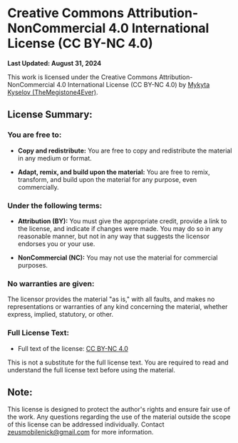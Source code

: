 # Creative Commons Attribution-NonCommercial 4.0 International License (CC BY-NC 4.0)

**Last Updated: August 31, 2024**

This work is licensed under the Creative Commons Attribution-NonCommercial 4.0 International License (CC BY-NC 4.0)
by [Mykyta Kyselov (TheMegistone4Ever)](https://github.com/TheMegistone4Ever).

## License Summary:

### You are free to:

- **Copy and redistribute:** You are free to copy and redistribute the material in any medium or format.

- **Adapt, remix, and build upon the material:** You are free to remix, transform, and build upon the material for any
  purpose, even commercially.

### Under the following terms:

- **Attribution (BY):** You must give the appropriate credit, provide a link to the license, and indicate if changes
  were made. You may do so in any reasonable manner, but not in any way that suggests the licensor endorses you or your
  use.

- **NonCommercial (NC):** You may not use the material for commercial purposes.

### No warranties are given:

The licensor provides the material "as is," with all faults, and makes no representations or warranties of any kind
concerning the material, whether express, implied, statutory, or other.

### Full License Text:

- Full text of the license: [CC BY-NC 4.0](https://creativecommons.org/licenses/by-nc/4.0/legalcode)

This is not a substitute for the full license text. You are required to read and understand the full license text
before using the material.

## Note:

This license is designed to protect the author's rights and ensure fair use of the work. Any questions regarding the
use of the material outside the scope of this license can be addressed individually.
Contact [zeusmobilenick@gmail.com](mailto:zeusmobilenick@gmail.com) for more information.

